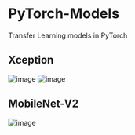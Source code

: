 # PyTorch-Models
Transfer Learning models in PyTorch

## Xception
![image](https://user-images.githubusercontent.com/31372586/201692178-dc7a362b-9973-4045-b39a-7330b37ba925.png)
![image](https://user-images.githubusercontent.com/31372586/201692429-3d3d27e9-ff47-4d6b-8bf2-4fef63b66a48.png)


## MobileNet-V2
![image](https://user-images.githubusercontent.com/31372586/201693360-bf7a9857-7234-4ebb-921a-830356c9c6f2.png)


